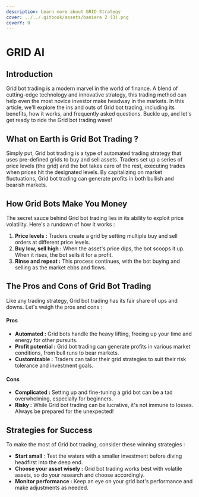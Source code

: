 ```yaml
---
description: Learn more about GRID Strategy
cover: ../../.gitbook/assets/baniere 2 (3).png
coverY: 0
---
```


# GRID AI

## Introduction

Grid bot trading is a modern marvel in the world of finance. A blend of cutting-edge technology and innovative strategy, this trading method can help even the most novice investor make headway in the markets. In this article, we'll explore the ins and outs of Grid bot trading, including its benefits, how it works, and frequently asked questions. Buckle up, and let's get ready to ride the Grid bot trading wave!

## What on Earth is Grid Bot Trading ?

Simply put, Grid bot trading is a type of automated trading strategy that uses pre-defined grids to buy and sell assets. Traders set up a series of price levels (the grid) and the bot takes care of the rest, executing trades when prices hit the designated levels. By capitalizing on market fluctuations, Grid bot trading can generate profits in both bullish and bearish markets.

## How Grid Bots Make You Money

The secret sauce behind Grid bot trading lies in its ability to exploit price volatility. Here's a rundown of how it works :

1. **Price levels :** Traders create a grid by setting multiple buy and sell orders at different price levels.
2. **Buy low, sell high :** When the asset's price dips, the bot scoops it up. When it rises, the bot sells it for a profit.
3. **Rinse and repeat :** This process continues, with the bot buying and selling as the market ebbs and flows.

## The Pros and Cons of Grid Bot Trading

Like any trading strategy, Grid bot trading has its fair share of ups and downs. Let's weigh the pros and cons :

#### Pros

* **Automated :** Grid bots handle the heavy lifting, freeing up your time and energy for other pursuits.
* **Profit potential :** Grid bot trading can generate profits in various market conditions, from bull runs to bear markets.
* **Customizable :** Traders can tailor their grid strategies to suit their risk tolerance and investment goals.

#### Cons

* **Complicated :** Setting up and fine-tuning a grid bot can be a tad overwhelming, especially for beginners.
* **Risky :** While Grid bot trading can be lucrative, it's not immune to losses. Always be prepared for the unexpected!

## Strategies for Success

To make the most of Grid bot trading, consider these winning strategies :

* **Start small** : Test the waters with a smaller investment before diving headfirst into the deep end.
* **Choose your asset wisely :** Grid bot trading works best with volatile assets, so do your research and choose accordingly.
* **Monitor performance :** Keep an eye on your grid bot's performance and make adjustments as needed.

